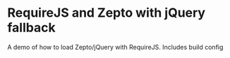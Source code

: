 # RequireJS and Zepto with jQuery fallback

A demo of how to load Zepto/jQuery with RequireJS. Includes build config
